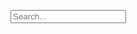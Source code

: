 <!-- Html Elements for Search -->
<div id="search">
<div id="search-container" class="field">
  <p class="control has-icons-right">
    <input type="text" id="search-input" class="input" placeholder="Search...">
    <span class="icon is-small is-right">
      <i class="fas fa-search"></i>
    </span>
  </p>
</div>

<ul id="results-container"></ul>
</div> <!-- end #search -->

<!-- Script pointing to search-script.js -->
<script src="/assets/js/instant-search.min.js" type="text/javascript"></script>

<!-- Configuration -->
<script>
SimpleJekyllSearch({
  searchInput: document.getElementById('search-input'),
  resultsContainer: document.getElementById('results-container'),
  searchResultTemplate: '<a href="{url}"><article class="message is-small"><div class="message-header"><p>{title}</p></div><div class="message-body">{excerpt}</div></article></a>',
  noResultsText: ("You stumped me!"),
  json: '/search.json'
})
</script>
<!-- Learn more here: https://github.com/christian-fei/Simple-Jekyll-Search -->